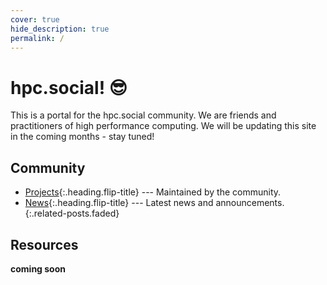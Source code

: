 ```yaml
---
cover: true
hide_description: true
permalink: /
---
```


# hpc.social! 😎️

This is a portal for the hpc.social community. We are friends and practitioners of high performance computing.
We will be updating this site in the coming months - stay tuned!

## Community

* [Projects]{:.heading.flip-title} --- Maintained by the community.
* [News]{:.heading.flip-title} --- Latest news and announcements.
{:.related-posts.faded}

## Resources

**coming soon**

[projects]: projects/
[news]: new/
